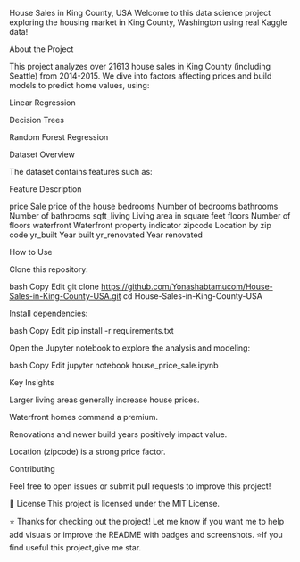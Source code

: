 House Sales in King County, USA
Welcome to this data science project exploring the housing market in King County, Washington using real Kaggle data!

 About the Project
 
This project analyzes over 21613 house sales in King County (including Seattle) from 2014-2015.
We dive into factors affecting prices and build models to predict home values, using:

Linear Regression

Decision Trees

Random Forest Regression

Dataset Overview

The dataset contains features such as:

Feature	Description

price        	Sale price of the house
bedrooms	     Number of bedrooms
bathrooms	    Number of bathrooms
sqft_living	  Living area in square feet
floors       	Number of floors
waterfront   	Waterfront property indicator
zipcode	      Location by zip code
yr_built     	Year built
yr_renovated 	Year renovated

 How to Use
 
Clone this repository:

bash
Copy
Edit
git clone https://github.com/Yonashabtamucom/House-Sales-in-King-County-USA.git
cd House-Sales-in-King-County-USA

Install dependencies:

bash
Copy
Edit
pip install -r requirements.txt

Open the Jupyter notebook to explore the analysis and modeling:

bash
Copy
Edit
jupyter notebook house_price_sale.ipynb

 Key Insights

Larger living areas generally increase house prices.

Waterfront homes command a premium.

Renovations and newer build years positively impact value.

Location (zipcode) is a strong price factor.

 Contributing
 
Feel free to open issues or submit pull requests to improve this project!

📄 License
This project is licensed under the MIT License.

⭐ Thanks for checking out the project! Let me know if you want me to help add visuals or improve the README with badges and screenshots.
⭐If you find useful this project,give me star.




